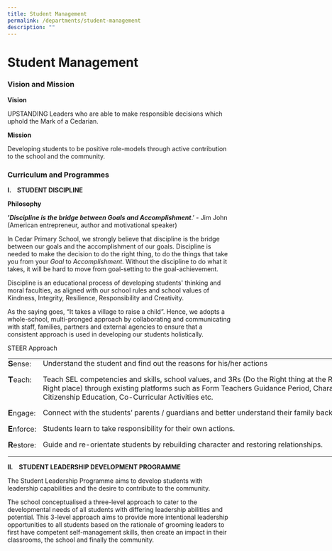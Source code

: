 ```yaml
---
title: Student Management
permalink: /departments/student-management
description: ""
---
```

# **Student Management**

  
### Vision and Mission

**Vision**

UPSTANDING Leaders who are able to make responsible decisions which uphold the Mark of a Cedarian.

**Mission**

Developing students to be positive role-models through active contribution to the school and the community.


### Curriculum and Programmes

  

**I.    STUDENT DISCIPLINE**

**Philosophy**

**_'Discipline is the bridge between Goals and Accomplishment_**.’ - Jim John (American entrepreneur, author and motivational speaker)

In Cedar Primary School, we strongly believe that discipline is the bridge between our goals and the accomplishment of our goals. Discipline is needed to make the decision to do the right thing, to do the things that take you from your _Goal_ to _Accomplishment_. Without the discipline to do what it takes, it will be hard to move from goal-setting to the goal-achievement.

  

Discipline is an educational process of developing students' thinking and moral faculties, as aligned with our school rules and school values of Kindness, Integrity, Resilience, Responsibility and Creativity.  
  

As the saying goes, “It takes a village to raise a child”. Hence, we adopts a whole-school, multi-pronged approach by collaborating and communicating with staff, families, partners and external agencies to ensure that a consistent approach is used in developing our students holistically.

  

STEER Approach

  

<table class="ive_eobj_center ives_tab_kosong" style="margin: auto; outline: 0px; padding: 0px; border-collapse: collapse; clear: both; border: 1px solid transparent; table-layout: fixed; width: 820.012px;"><tbody style="margin: 0px; outline: 0px; padding: 0px;"><tr style="margin: 0px; outline: 0px; padding: 0px;"><td width="60" style="margin: 0px; outline: 0px; padding: 0px 15px 15px 0px; vertical-align: top;"><font size="4" style="margin: 0px; outline: 0px; padding: 0px;"><b style="margin: 0px; outline: 0px; padding: 0px;">S</b></font>ense:</td><td style="margin: 0px; outline: 0px; padding: 0px 15px 15px 0px; vertical-align: top;">Understand the student and find out the reasons for his/her actions</td></tr><tr style="margin: 0px; outline: 0px; padding: 0px;"><td style="margin: 0px; outline: 0px; padding: 0px 15px 15px 0px; vertical-align: top;"><font size="4" style="margin: 0px; outline: 0px; padding: 0px;"><b style="margin: 0px; outline: 0px; padding: 0px;">T</b></font>each:</td><td style="margin: 0px; outline: 0px; padding: 0px 15px 15px 0px; vertical-align: top;">Teach SEL competencies and skills, school values, and 3Rs (Do the Right thing at the Right time Right place) through existing platforms such as Form Teachers Guidance Period, Character and Citizenship Education, Co-Curricular Activities etc.</td></tr><tr style="margin: 0px; outline: 0px; padding: 0px;"><td style="margin: 0px; outline: 0px; padding: 0px 15px 15px 0px; vertical-align: top;"><font size="4" style="margin: 0px; outline: 0px; padding: 0px;"><b style="margin: 0px; outline: 0px; padding: 0px;">E</b></font>ngage:<br style="margin: 0px; outline: 0px; padding: 0px;"></td><td style="margin: 0px; outline: 0px; padding: 0px 15px 15px 0px; vertical-align: top;">Connect with the students’ parents / guardians and better understand their family background.<br style="margin: 0px; outline: 0px; padding: 0px;"></td></tr><tr style="margin: 0px; outline: 0px; padding: 0px;"><td style="margin: 0px; outline: 0px; padding: 0px 15px 15px 0px; vertical-align: top;"><font size="4" style="margin: 0px; outline: 0px; padding: 0px;"><b style="margin: 0px; outline: 0px; padding: 0px;">E</b></font>nforce:<br style="margin: 0px; outline: 0px; padding: 0px;"></td><td style="margin: 0px; outline: 0px; padding: 0px 15px 15px 0px; vertical-align: top;">Students learn to take responsibility for their own actions.<br style="margin: 0px; outline: 0px; padding: 0px;"></td></tr><tr style="margin: 0px; outline: 0px; padding: 0px;"><td style="margin: 0px; outline: 0px; padding: 0px 15px 15px 0px; vertical-align: top;"><font size="4" style="margin: 0px; outline: 0px; padding: 0px;"><b style="margin: 0px; outline: 0px; padding: 0px;">R</b></font>estore:<br style="margin: 0px; outline: 0px; padding: 0px;"></td><td style="margin: 0px; outline: 0px; padding: 0px 15px 15px 0px; vertical-align: top;">Guide and re-orientate students by rebuilding character and restoring relationships.<br style="margin: 0px; outline: 0px; padding: 0px;"></td></tr></tbody></table>

  

  

**II.    STUDENT LEADERSHIP DEVELOPMENT PROGRAMME**

  

The Student Leadership Programme aims to develop students with leadership capabilities and the desire to contribute to the community.

  

The school conceptualised a three-level approach to cater to the developmental needs of all students with differing leadership abilities and potential. This 3-level approach aims to provide more intentional leadership opportunities to all students based on the rationale of grooming leaders to first have competent self-management skills, then create an impact in their classrooms, the school and finally the community.